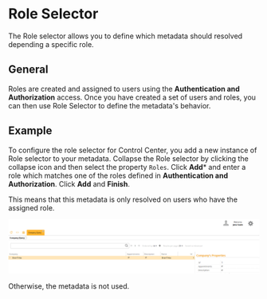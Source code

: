 # Role Selector

The Role selector allows you to define which metadata should resolved depending a specific role.

## General

Roles are created and assigned to users using the **Authentication and Authorization** access. Once you have created a set of users and roles, you can then use Role Selector to define the metadata's behavior.

## Example

To configure the role selector for Control Center, you add a new instance of Role selector to your metadata. Collapse the Role selector by clicking the collapse icon and then select the property `Roles`. Click **Add*** and enter a role which matches one of the roles defined in **Authentication and Authorization**. Click **Add** and **Finish**.

This means that this metadata is only resolved on users who have the assigned role.

![](../../images/RoleSelectorUsage07.png)

Otherwise, the metadata is not used.
